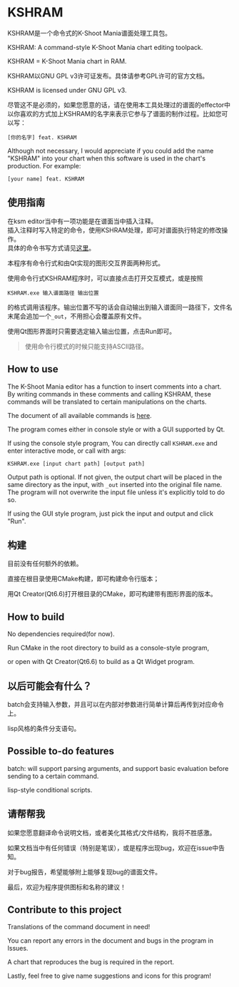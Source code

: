 # KSHRAM

KSHRAM是一个命令式的K-Shoot Mania谱面处理工具包。

KSHRAM: A command-style K-Shoot Mania chart editing toolpack.

KSHRAM = K-Shoot Mania chart in RAM.

KSHRAM以GNU GPL v3许可证发布。具体请参考GPL许可的官方文档。

KSHRAM is licensed under GNU GPL v3.

尽管这不是必须的，如果您愿意的话，请在使用本工具处理过的谱面的effector中以你喜欢的方式加上KSHRAM的名字来表示它参与了谱面的制作过程。比如您可以写：

```
[你的名字] feat. KSHRAM
```

Although not necessary, I would appreciate if you could add the name "KSHRAM" into your chart when this software is used in the chart's production. For example:

```
[your name] feat. KSHRAM
```


## 使用指南

在ksm editor当中有一项功能是在谱面当中插入注释。<br>
插入注释时写入特定的命令，使用KSHRAM处理，即可对谱面执行特定的修改操作。<br>
具体的命令书写方式请见[这里](doc/KSHRAM命令说明_CN.md)。

本程序有命令行式和由Qt实现的图形交互界面两种形式。

使用命令行式KSHRAM程序时，可以直接点击打开交互模式，或是按照

```
KSHRAM.exe 输入谱面路径 输出位置
```

的格式调用该程序。输出位置不写的话会自动输出到输入谱面同一路径下，文件名末尾会追加一个`_out`，不用担心会覆盖原有文件。

使用Qt图形界面时只需要选定输入输出位置，点击Run即可。

> 使用命令行模式的时候只能支持ASCII路径。


## How to use

The K-Shoot Mania editor has a function to insert comments into a chart.<br>
By writing commands in these comments and calling KSHRAM, these commands will be translated to certain manipulations on the charts.

The document of all available commands is [here](<doc/KSHRAM commands guide_EN.md>).

The program comes either in console style or with a GUI supported by Qt.

If using the console style program, You can directly call `KSHRAM.exe` and enter interactive mode, or call with args:

```
KSHRAM.exe [input chart path] [output path]
```

Output path is optional. If not given, the output chart will be placed in the same directory as the input, with `_out` inserted into the original file name. The program will not overwrite the input file unless it's explicitly told to do so.

If using the GUI style program, just pick the input and output and click "Run".

## 构建

目前没有任何额外的依赖。

直接在根目录使用CMake构建，即可构建命令行版本；

用Qt Creator(Qt6.6)打开根目录的CMake，即可构建带有图形界面的版本。


## How to build

No dependencies required(for now).

Run CMake in the root directory to build as a console-style program,

or open with Qt Creator(Qt6.6) to build as a Qt Widget program.

## 以后可能会有什么？

batch会支持输入参数，并且可以在内部对参数进行简单计算后再传到对应命令上。

lisp风格的条件分支语句。


## Possible to-do features

batch: will support parsing arguments, and support basic evaluation before sending to a certain command.

lisp-style conditional scripts.


## 请帮帮我

如果您愿意翻译命令说明文档，或者美化其格式/文件结构，我将不胜感激。

如果文档当中有任何错误（特别是笔误），或是程序出现bug，欢迎在issue中告知。

对于bug报告，希望能够附上能够复现bug的谱面文件。

最后，欢迎为程序提供图标和名称的建议！


## Contribute to this project

Translations of the command document in need!

You can report any errors in the document and bugs in the program in Issues.

A chart that reproduces the bug is required in the report.

Lastly, feel free to give name suggestions and icons for this program!